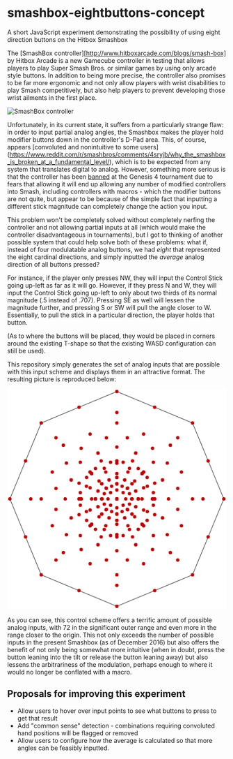 # smashbox-eightbuttons-concept
A short JavaScript experiment demonstrating the possibility of using eight direction buttons on the Hitbox Smashbox

The [SmashBox controller][http://www.hitboxarcade.com/blogs/smash-box] by Hitbox Arcade is a new Gamecube controller
in testing that allows players to play Super Smash Bros. or similar games by using only arcade style buttons. In
addition to being more precise, the controller also promises to be far more ergonomic and not only allow players with
wrist disabilities to play Smash competitively, but also help players to prevent developing those wrist ailments
in the first place.

![SmashBox controller](http://cdn.shopify.com/s/files/1/0166/4408/files/SB1_grande.jpg?14858935408304031890)

Unfortunately, in its current state, it suffers from a particularly strange flaw: in order to input partial
analog angles, the Smashbox makes the player hold modifier buttons down in the controller's D-Pad area.
This, of course, appears [convoluted and nonintuitive to some users]
(https://www.reddit.com/r/smashbros/comments/4sryjb/why_the_smashbox_is_broken_at_a_fundamental_level/),
which is to be expected from any system that translates digital to analog. However, something more serious
is that the controller has been [banned](https://youtu.be/7KN0UvnTFBM?t=51s) at the Genesis 4 tournament
due to fears that allowing it will end up allowing any number of modified controllers into Smash, 
including controllers with macros - which the modifier buttons are not quite, but appear to be because
of the simple fact that inputting a different stick magnitude can completely change the action you
input.

This problem won't be completely solved without completely nerfing the controller and not allowing partial
inputs at all (which would make the controller disadvantageous in tournaments), but I got to thinking of
another possible system that could help solve both of these problems: what if, instead of four modulatable
analog buttons, we had _eight_ that represented the eight cardinal directions, and simply inputted the
_average_ analog direction of all buttons pressed?

For instance, if the player only presses NW, they will input the Control Stick going up-left as far as it
will go. However, if they press N and W, they will input the Control Stick going up-left to only about two
thirds of its normal magnitude (.5 instead of .707). Pressing SE as well will lessen the magnitude further,
and pressing S or SW will pull the angle closer to W. Essentially, to pull the stick in a particular direction,
the player holds that button.

(As to where the buttons will be placed, they would be placed in corners around the existing T-shape so that
the existing WASD configuration can still be used).

This repository simply generates the set of analog inputs that are possible with this input scheme and
displays them in an attractive format. The resulting picture is reproduced below:

![Results](result.png)

As you can see, this control scheme offers a terrific amount of possible analog inputs, with 72 in the
significant outer range and even more in the range closer to the origin. This not only exceeds the number
of possible inputs in the present Smashbox (as of December 2016) but also offers the benefit of not only
being somewhat more intuitive (when in doubt, press the button leaning into the tilt or release the button
leaning away) but also lessens the arbitrariness of the modulation, perhaps enough to where it would
no longer be conflated with a macro.

## Proposals for improving this experiment

- Allow users to hover over input points to see what buttons to press to get that result
- Add "common sense" detection - combinations requiring convoluted hand positions will be flagged or removed
- Allow users to configure how the average is calculated so that more angles can be feasibly inputted.
